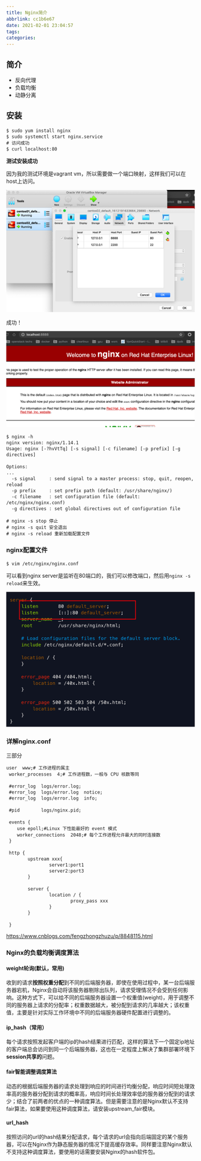 ```yaml
---
title: Nginx简介
abbrlink: cc1b6e67
date: 2021-02-01 23:04:57
tags:
categories:
---
```


## 简介

- 反向代理
- 负载均衡
- 动静分离

## 安装

```shell
$ sudo yum install nginx
$ sudo systemctl start nginx.service
# 访问成功
$ curl localhost:80
```

**测试安装成功**

因为我的测试环境是vagrant vm，所以需要做一个端口映射，这样我们可以在host上访问。

<img src="nginx-intro/image-20210201230936553.png" alt="image-20210201230936553" style="zoom:50%;" />

成功！

<img src="nginx-intro/image-20210201231043622.png" alt="image-20210201231043622" style="zoom:50%;" />

```shell
$ nginx -h
nginx version: nginx/1.14.1
Usage: nginx [-?hvVtTq] [-s signal] [-c filename] [-p prefix] [-g directives]

Options:
...
  -s signal     : send signal to a master process: stop, quit, reopen, reload
  -p prefix     : set prefix path (default: /usr/share/nginx/)
  -c filename   : set configuration file (default: /etc/nginx/nginx.conf)
  -g directives : set global directives out of configuration file

# nginx -s stop 停止
# nginx -s quit 安全退出
# nginx -s reload 重新加载配置文件
```

### nginx配置文件

```shell
$ vim /etc/nginx/nginx.conf
```

可以看到nginx server是监听在80端口的，我们可以修改端口，然后用`nginx -s reload`来生效。

<img src="nginx-intro/image-20210201231634344.png" alt="image-20210201231634344" style="zoom:50%;" />



### 详解nginx.conf

 三部分

```shell
user  www;# 工作进程的属主
 worker_processes  4;# 工作进程数，一般与 CPU 核数等同
 
 #error_log  logs/error.log;
 #error_log  logs/error.log  notice;
 #error_log  logs/error.log  info;
 
 #pid        logs/nginx.pid;
 
 events {
    use epoll;#Linux 下性能最好的 event 模式
    worker_connections  2048;# 每个工作进程允许最大的同时连接数
 }
 
 http {
		upstream xxx{
				server1:port1
				server2:port3
		} 
		
		server {
				location / {
						proxy_pass xxx
				}
		}

 }
```

https://www.cnblogs.com/fengzhongzhuzu/p/8848115.html



### Nginx的负载均衡调度算法

#### weight轮询(默认，常用)

收到的请求**按照权重分配**到不同的后端服务器，即使在使用过程中，某一台后端服务器宕机，Nginx会自动将该服务器剔除出队列，请求受理情况不会受到任何影响。这种方式下，可以给不同的后端服务器设置一个权重值(weight)，用于调整不同的服务器上请求的分配率；权重数据越大，被分配到请求的几率越大；该权重值，主要是针对实际工作环境中不同的后端服务器硬件配置进行调整的。

#### ip_hash（常用）

每个请求按照发起客户端的ip的hash结果进行匹配，这样的算法下一个固定ip地址的客户端总会访问到同一个后端服务器，这也在一定程度上解决了集群部署环境下**session共享的**问题。

#### fair智能调整调度算法

动态的根据后端服务器的请求处理到响应的时间进行均衡分配，响应时间短处理效率高的服务器分配到请求的概率高，响应时间长处理效率低的服务器分配到的请求少；结合了前两者的优点的一种调度算法。但是需要注意的是Nginx默认不支持fair算法，如果要使用这种调度算法，请安装upstream_fair模块。

#### url_hash

按照访问的url的hash结果分配请求，每个请求的url会指向后端固定的某个服务器，可以在Nginx作为静态服务器的情况下提高缓存效率。同样要注意Nginx默认不支持这种调度算法，要使用的话需要安装Nginx的hash软件包。